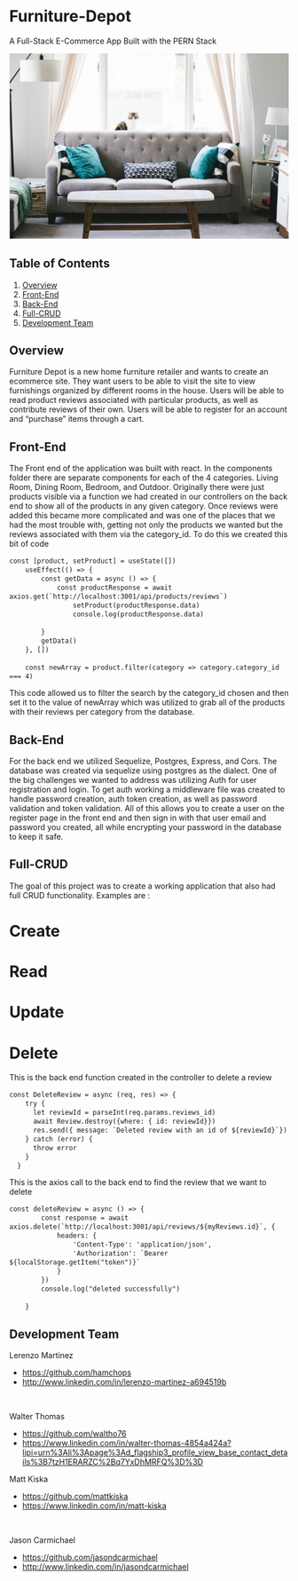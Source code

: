 # Furniture-Depot
A Full-Stack E-Commerce App Built with the PERN Stack

<img src="assets/furniture_hero.png" alt="homepage">

## Table of Contents

1. [Overview](#overview)
2. [Front-End](#frontend)
3. [Back-End](#backend)
4. [Full-CRUD](#fullcrud)
5. [Development Team](#developmentteam)

## Overview <a name="overview"></a>
Furniture Depot is a new home furniture retailer and wants to create an ecommerce site. They want users to be able to visit the site to view furnishings organized by different rooms in the house. Users will be able to read product reviews associated with particular products, as well as contribute reviews of their own. Users will be able to register for an account and “purchase” items through a cart.

## Front-End <a name="frontend"></a>
The Front end of the application was built with react. In the components folder there are separate components for each of the 4 categories. Living Room, Dining Room, Bedroom, and Outdoor. Originally there were just products visible via a function we had created in our controllers on the back end to show all of the products in any given category. Once reviews were added this became more complicated and was one of the places that we had the most trouble with, getting not only the products we wanted but the reviews associated with them via the category_id. To do this we created this bit of code 

```
const [product, setProduct] = useState([])
    useEffect(() => {
        const getData = async () => {
            const productResponse = await axios.get(`http://localhost:3001/api/products/reviews`)
                setProduct(productResponse.data)
                console.log(productResponse.data)
    
        }
        getData()
    }, [])
    
    const newArray = product.filter(category => category.category_id === 4)
```
This code allowed us to filter the search by the category_id chosen and then set it to the value of newArray which was utilized to grab all of the products with their reviews per category from the database.

## Back-End <a name="backend"></a>
For the back end we utilized Sequelize, Postgres, Express, and Cors. The database was created via sequelize using postgres as the dialect. 
One of the big challenges we wanted to address was utilizing Auth for user registration and login. To get auth working a middleware file was created to handle password creation, auth token creation, as well as password validation and token validation. All of this allows you to create a user on the register page in the front end and then sign in with that user email and password you created, all while encrypting your password in the database to keep it safe. 

## Full-CRUD <a name="fullcrud"></a>
The goal of this project was to create a working application that also had full CRUD functionality. Examples are :

# Create

# Read

# Update

# Delete
This is the back end function created in the controller to delete a review
```
const DeleteReview = async (req, res) => {
    try {
      let reviewId = parseInt(req.params.reviews_id)
      await Review.destroy({where: { id: reviewId}})
      res.send({ message: `Deleted review with an id of ${reviewId}`})
    } catch (error) {
      throw error
    }
  }
```
This is the axios call to the back end to find the review that we want to delete
```
const deleteReview = async () => {
        const response = await axios.delete(`http://localhost:3001/api/reviews/${myReviews.id}`, {
            headers: {
                'Content-Type': 'application/json',
                'Authorization': `Bearer ${localStorage.getItem("token")}`
            }
        })
        console.log("deleted successfully")
       
    }
```
## Development Team <a name="developmentteam"></a>

Lerenzo Martinez
  * https://github.com/hamchops
  * http://www.linkedin.com/in/lerenzo-martinez-a694519b
<br>

Walter Thomas
  * https://github.com/waltho76
  * https://www.linkedin.com/in/walter-thomas-4854a424a?lipi=urn%3Ali%3Apage%3Ad_flagship3_profile_view_base_contact_details%3B7tzH1ERARZC%2Bq7YxDhMRFQ%3D%3D

Matt Kiska
  * https://github.com/mattkiska
  * https://www.linkedin.com/in/matt-kiska
<br>

Jason Carmichael
  * https://github.com/jasondcarmichael
  * http://www.linkedin.com/in/jasondcarmichael